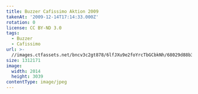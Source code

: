 ```yaml
---
title: Buzzer Cafissimo Aktion 2009
takenAt: '2009-12-14T17:14:33.000Z'
rotation: 0
license: CC BY-ND 3.0
tags:
  - Buzzer
  - Cafissimo
url: >-
  //images.ctfassets.net/bncv3c2gt878/6lfJXu9e2foYrcTbGCbkNh/68029d88b36b0600b7fd33aa2a40a40e/buzzer-cafissimo-aktion-2009_4351173110_o
size: 1312171
image:
  width: 2014
  height: 3039
contentType: image/jpeg
---
```


